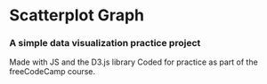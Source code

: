 # Scatterplot Graph

### A simple data visualization practice project

Made with JS and the D3.js library
Coded for practice as part of the freeCodeCamp course.